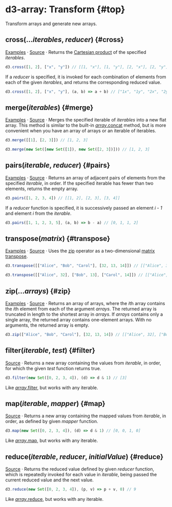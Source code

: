 # d3-array: Transform {#top}

Transform arrays and generate new arrays.

## cross(...*iterables*, *reducer*) {#cross}

[Examples](https://observablehq.com/@d3/d3-cross) · [Source](https://github.com/d3/d3-array/blob/main/src/cross.js) · Returns the [Cartesian product](https://en.wikipedia.org/wiki/Cartesian_product) of the specified *iterables*.

```js
d3.cross([1, 2], ["x", "y"]) // [[1, "x"], [1, "y"], [2, "x"], [2, "y"]]
```

If a *reducer* is specified, it is invoked for each combination of elements from each of the given *iterables*, and returns the corresponding reduced value.

```js
d3.cross([1, 2], ["x", "y"], (a, b) => a + b) // ["1x", "1y", "2x", "2y"]
```

## merge(*iterables*) {#merge}

[Examples](https://observablehq.com/@d3/d3-merge) · [Source](https://github.com/d3/d3-array/blob/main/src/merge.js) · Merges the specified iterable of *iterables* into a new flat array. This method is similar to the built-in [*array*.concat](https://developer.mozilla.org/en-US/docs/Web/JavaScript/Reference/Global_Objects/Array/concat) method, but is more convenient when you have an array of arrays or an iterable of iterables.

```js
d3.merge([[1], [2, 3]]) // [1, 2, 3]
```

```js
d3.merge(new Set([new Set([1]), new Set([2, 3])])) // [1, 2, 3]
```

## pairs(*iterable*, *reducer*) {#pairs}

[Examples](https://observablehq.com/@d3/d3-pairs) · [Source](https://github.com/d3/d3-array/blob/main/src/pairs.js) · Returns an array of adjacent pairs of elements from the specified *iterable*, in order. If the specified iterable has fewer than two elements, returns the empty array.

```js
d3.pairs([1, 2, 3, 4]) // [[1, 2], [2, 3], [3, 4]]
```

If a *reducer* function is specified, it is successively passed an element *i - 1* and element *i* from the *iterable*.

```js
d3.pairs([1, 1, 2, 3, 5], (a, b) => b - a) // [0, 1, 1, 2]
```

## transpose(*matrix*) {#transpose}

[Examples](https://observablehq.com/@d3/d3-transpose) · [Source](https://github.com/d3/d3-array/blob/main/src/transpose.js) · Uses the [zip](#zip) operator as a two-dimensional [matrix transpose](http://en.wikipedia.org/wiki/Transpose).

```js
d3.transpose([["Alice", "Bob", "Carol"], [32, 13, 14]]) // [["Alice", 32], ["Bob", 13], ["Carol", 14]]
```
```js
d3.transpose([["Alice", 32], ["Bob", 13], ["Carol", 14]]) // [["Alice", "Bob", "Carol"], [32, 13, 14]]
```

## zip(...*arrays*) {#zip}

[Examples](https://observablehq.com/@d3/d3-transpose) · [Source](https://github.com/d3/d3-array/blob/main/src/zip.js) · Returns an array of arrays, where the *i*th array contains the *i*th element from each of the argument *arrays*. The returned array is truncated in length to the shortest array in *arrays*. If *arrays* contains only a single array, the returned array contains one-element arrays. With no arguments, the returned array is empty.

```js
d3.zip(["Alice", "Bob", "Carol"], [32, 13, 14]) // [["Alice", 32], ["Bob", 13], ["Carol", 14]]
```

## filter(*iterable*, *test*) {#filter}

[Source](https://github.com/d3/d3-array/blob/main/src/filter.js) · Returns a new array containing the values from *iterable*, in order, for which the given *test* function returns true.

```js
d3.filter(new Set([0, 2, 3, 4]), (d) => d & 1) // [3]
```

Like [*array*.filter](https://developer.mozilla.org/en-US/docs/Web/JavaScript/Reference/Global_Objects/Array/filter), but works with any iterable.

## map(*iterable*, *mapper*) {#map}

[Source](https://github.com/d3/d3-array/blob/main/src/map.js) · Returns a new array containing the mapped values from *iterable*, in order, as defined by given *mapper* function.

```js
d3.map(new Set([0, 2, 3, 4]), (d) => d & 1) // [0, 0, 1, 0]
```

Like [*array*.map](https://developer.mozilla.org/en-US/docs/Web/JavaScript/Reference/Global_Objects/Array/map), but works with any iterable.

## reduce(*iterable*, *reducer*, *initialValue*) {#reduce}

[Source](https://github.com/d3/d3-array/blob/main/src/reduce.js) · Returns the reduced value defined by given *reducer* function, which is repeatedly invoked for each value in *iterable*, being passed the current reduced value and the next value.

```js
d3.reduce(new Set([0, 2, 3, 4]), (p, v) => p + v, 0) // 9
```

Like [*array*.reduce](https://developer.mozilla.org/en-US/docs/Web/JavaScript/Reference/Global_Objects/Array/reduce), but works with any iterable.
